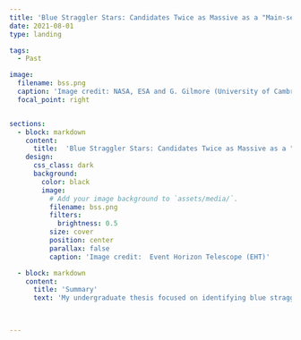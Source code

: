```yaml
---
title: 'Blue Straggler Stars: Candidates Twice as Massive as a "Main-sequence Turnoff" Star'
date: 2021-08-01
type: landing

tags:
  - Past

image:
  filename: bss.png
  caption: 'Image credit: NASA, ESA and G. Gilmore (University of Cambridge) '
  focal_point: right


sections:
  - block: markdown
    content:
      title:  'Blue Straggler Stars: Candidates Twice as Massive as a "Main-sequence Turnoff" Star'
    design:
      css_class: dark
      background:
        color: black
        image:
          # Add your image background to `assets/media/`.
          filename: bss.png
          filters:
            brightness: 0.5
          size: cover
          position: center
          parallax: false
          caption: 'Image credit:  Event Horizon Telescope (EHT)'

  - block: markdown
    content:
      title: 'Summary'
      text: 'My undergraduate thesis focused on identifying blue straggler star candidates that are more than twice as massive as the ``main-sequence turn off" star. Blue straggler stars are main-sequence stars higher in luminosity and bluer than the average main sequence turn-off star in their associated clusters. They are an important conversation in astronomy because they challenge the preexisting stellar evolutionary models. Answering questions about their formation origins could alter, add or completely change the existing theory of stellar evolution. The study was conducted using the GAIA database to confirm the membership of the stars in several clusters.  Stellar isochrones were used to determine the mass of the blue straggler star and main sequence turn-off star. This study shows that blue straggler stars are prevalent in star clusters and most of the blue straggler candidates found were almost twice as large as the main sequence turn-off star. The significant implications of these results indicate that ambiguity regarding the specific merger method of formation still exists.'

     

---
```


